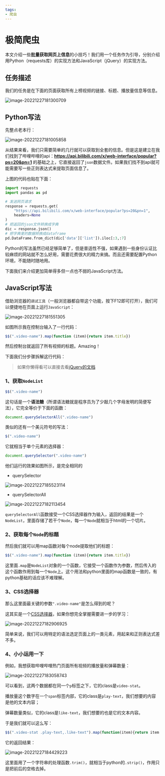 ```yaml
---
tags:
- 爬虫
---
```


# 极简爬虫

本文介绍一些**批量获取网页上信息**的小技巧！我们用一个任务作为引导，分别介绍用Python（requests库）的实现方法和JavaScript（jQuery）的实现方法。

## 任务描述

我们的任务是在下面的页面获取所有上榜视频的链接、标题、播放量信息等信息。

![image-20221227181300709](assets/image-20221227181300709.png)

## Python写法

先整点老本行：

![image-20221227181005858](assets/image-20221227181005858-16721358168861.png)

从结果来看，我们只需要简单的几行就可以获取到全套的信息。但是这是建立在我们找到了哔哩哔哩的api：**<https://api.bilibili.com/x/web-interface/popular?ps=20&pn=1>** 的基础之上，它直接返回了`json`数据文件。如果我们找不到api就可能需要写一些正则表达式来提取页面信息了。

上图的代码也贴在下面：

```python
import requests
import pandas as pd

# 发送网页请求
response = requests.get(
    "https://api.bilibili.com/x/web-interface/popular?ps=20&pn=1", 
    headers=None
)
# 把返回的json文件转换成字典
dic = response.json()
# 把字典里的数据转换成dataframe
pd.DataFrame.from_dict(dic['data']['list']).iloc[:3,:7]
```

Python的写法虽然已经足够简单了，但是普适性不强，如果遇到一些身份认证比较麻烦的网站就不怎么好用，需要花费很大的精力来搞。而且还需要配置Python环境，不能随时随地用。

下面我们来介绍更加简单得多但一点也不弱的JavaScript方法。

## JavaScript写法

借助浏览器的`调试工具`（一般浏览器都自带这个功能，按下F12即可打开），我们可以便捷地在页面上运行`JavaScript`：

![image-20221227181551305](assets/image-20221227181551305.png)

如图所示我在控制台输入了一行代码：

```js
$$(".video-name").map(function (item){return item.title})
```

然后控制台就返回了所有视频的标题。Amazing！

下面我们分步骤拆解这行代码：

> 如果你懒得看可以直接去看[jQuery的文档](https://jquery.com/)

### 1、获取`NodeList`

```js
$$(".video-name")
```

这句话是一个**语法糖**（所谓语法糖就是程序员为了少敲几个字母发明的简便写法），它完全等价于下面的函数：

```js
document.querySelectorAll(".video-name")
```

类似的还有一个美元符号的写法：

```js
$(".video-name")
```

它就相当于单个元素的选择器：

```js
document.querySelector(".video-name")
```

他们运行的效果如图所示，是完全相同的

- querySelector

![image-20221227185523114](assets/image-20221227185523114.png)

- querySelectorAll

![image-20221227182113454](assets/image-20221227182113454.png)

`querySelectorAll`函数接受一个CSS选择器作为输入，返回的结果是一个`NodeList`，里面存储了若干个`Node`，每一个`Node`就相当于html的一个切片。

### 2、获取每个`Node`的标题

然后我们就可以用map函数对每个node提取他们的标题：

```js
$$(".video-name").map(function (item){return item.title})
```

这里面`.map`是`NodeList`对象的一个函数，它接受一个函数作为参数，然后传入的这个函数作用到每一个`Node`上。这个用法和python里面的map函数是一致的，有python基础的话应该不难理解。

### 3、CSS选择器

那么这里面最关键的参数`".video-name"`是怎么得到的呢？

这其实是一个[CSS选择器](https://developer.mozilla.org/zh-CN/docs/Web/CSS/CSS_selectors)，如果你想完全掌握需要进一步的学习：

![image-20221227182906925](assets/image-20221227182906925.png)

简单来说，我们可以用特定的语法选定页面上的一类元素，用起来和正则表达式差不多。

### 4、小小运用一下

例如，我想获取哔哩哔哩热门页面所有视频的播放量和弹幕数量：

![image-20221227183058743](assets/image-20221227183058743.png)

可以看到，这两个数据都在同一个`p`标签之下，它的class是`video-stat`。

播放量这个数字在一个`span`标签内部，它的class是`play-text`，我们想要的内容是他的文本内容；

弹幕数量类似，它的class是`like-text`，我们想要的也是它的文本内容。

于是我们就可以这么写：

```js
$$(".video-stat .play-text,.like-text").map(function(item){return item.textContent.trim()})
```

它的返回结果：

![image-20221227184429223](assets/image-20221227184429223.png)

这里面用了一个字符串的处理函数`.trim()`，就相当于python的`.strip()`，作用只是把前后的空格去掉。
